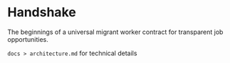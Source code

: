 Handshake
=========

The beginnings of a universal migrant worker contract for transparent job opportunities.

`docs > architecture.md` for technical details
